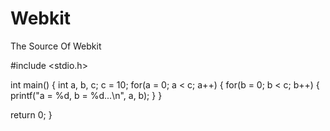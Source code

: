 # Webkit
The Source Of Webkit

#include <stdio.h>

int main()
{
  int a, b, c;
  c = 10;
  for(a = 0; a < c; a++)
  {
    for(b = 0; b < c; b++)
    {
      printf("a = %d, b = %d...\n", a, b);
    }
  }

  return 0;
}
